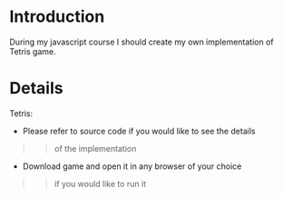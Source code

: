 # Introduction #

During my javascript course I should create my
own implementation of Tetris game.


# Details #

Tetris:
  * Please refer to source code if you would like to see the details
> > of the implementation
  * Download game and open it in any browser of your choice
> > if you would like to run it
